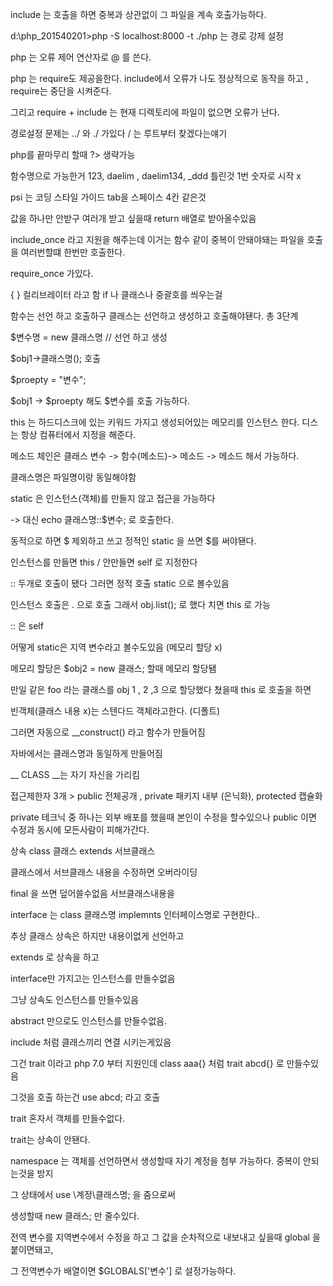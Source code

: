 include 는 호출을 하면 중복과 상관없이 그 파일을 계속 호출가능하다.

d:\php_201540201>php -S localhost:8000 -t ./php 는 경로 강제 설정

php 는 오류 제어 연산자로 @ 를 쓴다.

php 는 require도 제공을한다. include에서 오류가 나도 정상적으로 동작을 하고 , require는 중단을 시켜준다.

그리고 require + include 는 현재 디렉토리에 파일이 없으면 오류가 난다.

경로설정 문제는 ../ 와 ./ 가있다 / 는 루트부터 찾겠다는얘기

php를 끝마무리 할때 ?> 생략가능

함수명으로 가능한거 123, daelim , daelim134, _ddd 틀린것 1번 숫자로 시작 x

psi 는 코딩 스타일 가이드 tab을 스페이스 4칸 같은것

값을 하나만 안받구 여러개 받고 싶을때 return 배열로 받아올수있음

include_once 라고 지원을 해주는데 이거는 함수 같이 중복이 안돼야돼는 파일을 호출을 여러번할떄 한번만 호출한다.

require_once 가있다.

 {  } 컬리브레이터 라고 함 if 나 클래스나 중괄호를 씌우는걸

함수는 선언 하고 호출하구 클래스는 선언하고 생성하고 호출해야됀다. 총 3단계

$변수명 = new 클래스명  // 선언 하고 생성

$obj1->클래스명(); 호출

$proepty = "변수";

$obj1 -> $proepty 해도 $변수를 호출 가능하다.

this 는 하드디스크에 있는 키워드 가지고  생성되어있는 메모리를 인스턴스 한다.  디스는 항상 컴퓨터에서 지정을 해준다.

메소드 체인은 클래스 변수 -> 함수(메소드)-> 메소드 -> 메소드 해서 가능하다.

클래스명은 파일명이랑 동일해야함

static 은 인스턴스(객체)를 만들지 않고 접근을 가능하다

-> 대신 echo 클래스명::$변수; 로 호출한다.

동적으로 하면 $ 제외하고 쓰고 정적인 static 을 쓰면 $를 써야됀다.

인스턴스를 만들면 this / 안만들면 self 로 지정한다

:: 두개로 호출이 됐다 그러면 정적 호출 static 으로 볼수있음

인스턴스 호출은 . 으로 호출  그래서 obj.list(); 로 했다 치면 this 로 가능

:: 은 self

어떻게 static은 지역 변수라고 볼수도있음 (메모리 할당 x)

메모리 할당은 $obj2 = new  클래스; 할때 메모리 할당됌

만일 같은 foo 라는 클래스를 obj 1 , 2 ,3 으로 할당했다 쳤을때 this 로 호출을 하면

빈객체(클래스 내용 x)는 스텐다드 객체라고한다. (디폴트)

그러면 자동으로 __construct() 라고 함수가 만들어짐

자바에서는 클래스명과 동일하게 만들어짐

__ CLASS __는 자기 자신을 가리킴

접근제한자 3개 > public 전체공개 , private 패키지 내부 (은닉화), protected 캡슐화

private 테크닉 중 하나는 외부 배포를 했을때 본인이 수정을 할수있으나 public 이면 수정과 동시에 모든사람이 피해가간다.

상속 class 클래스 extends 서브클래스

클래스에서 서브클래스 내용을 수정하면 오버라이딩

final 을 쓰면 덮어쓸수없음 서브클래스내용을 

interface 는 class 클래스명 implemnts  인터페이스명로 구현한다..

추상 클래스 상속은 하지만 내용이없게 선언하고

extends 로 상속을 하고

interface만 가지고는 인스턴스를 만들수없음

그냥 상속도 인스턴스를 만들수있음

abstract 만으로도 인스턴스를 만들수없음.

include 처럼 클래스끼리 연결 시키는게있음

그건 trait 이라고 php 7.0 부터 지원인데 class aaa{} 처럼 trait abcd{} 로 만들수있음

그것을 호출 하는건 use abcd; 라고 호출

trait 혼자서 객체를 만들수없다.

trait는 상속이 안됀다.

namespace 는 객체를 선언하면서 생성할때 자기 계정을 첨부 가능하다. 중복이 안되는것을 방지

그 상태에서 use \계정\클래스명; 을 줌으로써

생성할때 new 클래스; 만 줄수있다.

전역 변수를 지역변수에서 수정을 하고 그 값을 순차적으로 내보내고 싶을때 global 을 붙이면돼고,

그 전역변수가 배열이면 $GLOBALS['변수'] 로 설정가능하다.